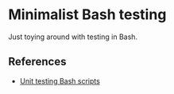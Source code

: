 # Minimalist Bash testing

Just toying around with testing in Bash.

## References

- [Unit testing Bash scripts](https://advancedweb.hu/unit-testing-bash-scripts/)